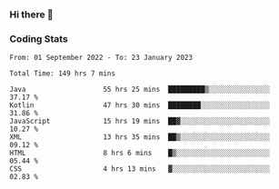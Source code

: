 ### Hi there 👋

<!--
**Girrafeec/girrafeec** is a ✨ _special_ ✨ repository because its `README.md` (this file) appears on your GitHub profile.

Here are some ideas to get you started:

- 🔭 I’m currently working on ...
- 🌱 I’m currently learning ...
- 👯 I’m looking to collaborate on ...
- 🤔 I’m looking for help with ...
- 💬 Ask me about ...
- 📫 How to reach me: ...
- 😄 Pronouns: ...
- ⚡ Fun fact: ...
-->

### Coding Stats
<!--START_SECTION:waka-->

```text
From: 01 September 2022 - To: 23 January 2023

Total Time: 149 hrs 7 mins

Java                   55 hrs 25 mins  █████████▒░░░░░░░░░░░░░░░   37.17 %
Kotlin                 47 hrs 30 mins  ████████░░░░░░░░░░░░░░░░░   31.86 %
JavaScript             15 hrs 19 mins  ██▓░░░░░░░░░░░░░░░░░░░░░░   10.27 %
XML                    13 hrs 35 mins  ██▒░░░░░░░░░░░░░░░░░░░░░░   09.12 %
HTML                   8 hrs 6 mins    █▒░░░░░░░░░░░░░░░░░░░░░░░   05.44 %
CSS                    4 hrs 13 mins   ▓░░░░░░░░░░░░░░░░░░░░░░░░   02.83 %
```

<!--END_SECTION:waka-->
